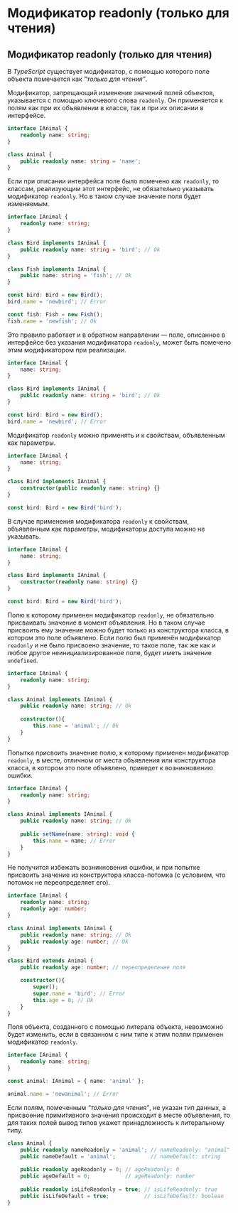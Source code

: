 # Модификатор readonly (только для чтения)
## Модификатор readonly (только для чтения)


В *TypeScript* существует модификатор, с помощью которого поле объекта помечается как *“только для чтения”*.

Модификатор, запрещающий изменение значений полей объектов, указывается с помощью ключевого слова `readonly`. Он применяется к полям как при их объявлении в классе, так и при их описании в интерфейсе.

`````ts
interface IAnimal {
    readonly name: string;
}

class Animal {
    public readonly name: string = 'name';
}
`````

Если при описании интерфейса поле было помечено как `readonly`, то классам, реализующим этот интерфейс, не обязательно указывать модификатор `readonly`. Но в таком случае значение поля будет изменяемым.

`````ts
interface IAnimal {
    readonly name: string;
}

class Bird implements IAnimal {
    public readonly name: string = 'bird'; // Ok
}

class Fish implements IAnimal {
    public name: string = 'fish'; // Ok
}

const bird: Bird = new Bird();
bird.name = 'newbird'; // Error

const fish: Fish = new Fish();
fish.name = 'newfish'; // Ok
`````

Это правило работает и в обратном направлении — поле, описанное в интерфейсе без указания модификатора `readonly`, может быть помечено этим модификатором при реализации.

`````ts
interface IAnimal {
    name: string;
}

class Bird implements IAnimal {
    public readonly name: string = 'bird'; // Ok
}

const bird: Bird = new Bird();
bird.name = 'newbird'; // Error
`````

Модификатор `readonly` можно применять и к свойствам, объявленным как параметры.

`````ts
interface IAnimal {
    name: string;
}

class Bird implements IAnimal {
    constructor(public readonly name: string) {}
}

const bird: Bird = new Bird('bird');
`````

В случае применения модификатора `readonly` к свойствам, объявленным как параметры, модификаторы доступа можно не указывать.

`````ts
interface IAnimal {
    name: string;
}

class Bird implements IAnimal {
    constructor(readonly name: string) {}
}

const bird: Bird = new Bird('bird');
`````

Полю к которому применен модификатор `readonly`, не обязательно присваивать значение в момент объявления. Но в таком случае присвоить ему значение можно будет только из конструктора класса, в котором это поле объявлено. Если полю был применён модификатор `readonly` и не было присвоено значение, то такое поле, так же как и любое другое неинициализированное поле, будет иметь значение `undefined`.

`````ts
interface IAnimal {
    readonly name: string;
}

class Animal implements IAnimal {
    public readonly name: string; // Ok
    
    constructor(){
        this.name = 'animal'; // Ok
    }
}
`````

Попытка присвоить значение полю, к которому применен модификатор `readonly`, в месте, отличном от места объявления или конструктора класса, в котором это поле объявлено, приведет к возникновению ошибки.

`````ts
interface IAnimal {
    readonly name: string;
}

class Animal implements IAnimal {
    public readonly name: string; // Ok
    
    public setName(name: string): void {
        this.name = name; // Error
    }
}
`````

Не получится избежать возникновения ошибки, и при попытке присвоить значение из конструктора класса-потомка (с условием, что потомок не переопределяет его).

`````ts
interface IAnimal {
    readonly name: string;
    readonly age: number;
}

class Animal implements IAnimal {
    public readonly name: string; // Ok
    public readonly age: number; // Ok
}

class Bird extends Animal {
    public readonly age: number; // переопределение поля

    constructor(){
        super();
        super.name = 'bird'; // Error
        this.age = 0; // Ok
    }
}
`````

Поля объекта, созданного с помощью литерала объекта, невозможно будет изменить, если в связанном с ним типе к этим полям применен модификатор `readonly`.

`````ts
interface IAnimal {
    readonly name: string;
}

const animal: IAnimal = { name: 'animal' };

animal.name = 'newanimal'; // Error
`````

Если полям, помеченным *“только для чтения”*, не указан тип данных, а присвоение примитивного значения происходит в месте объявления, то для таких полей вывод типов укажет принадлежность к литеральному типу.

`````ts
class Animal {
    public readonly nameReadonly = 'animal'; // nameReadonly: "animal"
    public nameDefault = 'animal';           // nameDefault: string
    
    public readonly ageReadonly = 0; // ageReadonly: 0
    public ageDefault = 0;           // ageReadonly: number
    
    public readonly isLifeReadonly = true; // isLifeReadonly: true
    public isLifeDefault = true;           // isLifeDefault: boolean
}
`````
